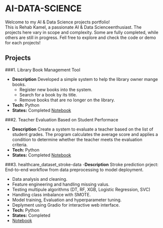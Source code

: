 # AI-DATA-SCIENCE
Welcome to my AI & Data Science projects portfolio!  
This is Rehab Kamel, a passionate AI & Data Scienceenthusiast.
The projects here vary in scope and complexity. Some are fully completed, while others are still in progress.
Fell free to explore and check the code or demo for each projects!
## Projects
###1. Library Book Management Tool
- **Description** Developed a simple system to help the library owner mange books.
  - Register new books into the system.
  - Search for a book by its title.
  - Remove books that are no longer on the library.
- **Tech:** Python
- **States:** Completed
[Notebook](Library_Book_Management_Tool_.ipynb)

###2. Teacher Evaluation Based on Student Performace
  - **Description** Create a system to evaluate a teacher based on the list of student grades. The program calculates the average score and applies a condition to determine whether the teacher meets the evaluation criteria.
 - **Tech:** Python
 - **States:** Completed
   [Notebook](Teacher_Evaluation_Based_on_Student_Performance.ipynb)

###3. healthcare_dataset_stroke-data
-**Description** Stroke prediction prject: End-to-end workflow from data preprocessing to model deployment.
   - Data analysis and cleaning.
   - Feature engineering and handling missing valus.
   - Testing multipule algorithms (DT, RF, XGB, Logistic Regression, SVC)
   - Handling class imbalance with SMOTE.
   - Model training, Evaluation and hyperparameter tuning.
   - Deplyment using Gradio for interactive web interface.
- **Tech:** Python
- **States:** Completed
- [Notebook](healthcare_dataset_stroke-data.ipynb)


